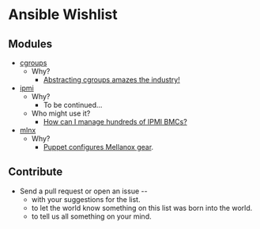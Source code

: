 Ansible Wishlist
================

Modules
----
- [cgroups](https://en.wikipedia.org/wiki/Cgroups)
  - Why?
    - [Abstracting cgroups amazes the industry!](https://news.ycombinator.com/item?id=7258721)
- [ipmi](https://en.wikipedia.org/wiki/Intelligent_Platform_Management_Interface)
  - Why?
    - To be continued...
  - Who might use it?
    - [How can I manage hundreds of IPMI BMCs?](https://serverfault.com/questions/529399/how-can-i-manage-hundreds-of-ipmi-bmcs)
- [mlnx](http://www.mellanox.com/page/mlnx_os)
  - Why?
    - [Puppet configures Mellanox gear](http://www.mellanox.com/downloads/solutions/puppet/Puppet%20Automation%20for%20Mellanox%20Switch%20Systems.pdf).  


Contribute
----
- Send a pull request or open an issue --
  - with your suggestions for the list.
  - to let the world know something on this list was born into the world.
  - to tell us all something on your mind.
